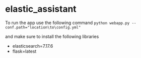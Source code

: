 # elastic_assistant
To run the app use the following command 
    `python webapp.py --conf.path="location\to\config.yml"`
    
and make sure to install the following libraries 
- elasticsearch=7.17.6
- flask=latest
